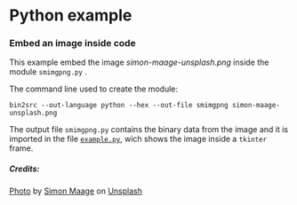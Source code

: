 # Python example

### Embed an image inside code

This example embed the image *simon-maage-unsplash.png* inside the module `smimgpng.py` .

The command line used to create the module:

    bin2src --out-language python --hex --out-file smimgpng simon-maage-unsplash.png


The output file `smimgpng.py` contains the binary data from the image and it is imported 
in the file [`example.py`][4], wich shows the image inside a `tkinter` frame.
    
##### Credits:

[Photo][1] by [Simon Maage][2] on [Unsplash][3]

[1]: https://unsplash.com/photos/C9dhUVP-o6w
[2]: https://unsplash.com/@simonmaage?utm_source=unsplash&amp;utm_medium=referral&amp;utm_content=creditCopyText
[3]: https://unsplash.com/images/things/airplane?utm_source=unsplash&amp;utm_medium=referral&amp;utm_content=creditCopyText
[4]: ./example.py

